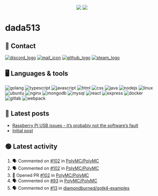 <p align="center">
  <img src="https://github-readme-stats.vercel.app/api?username=dada513&show_icons=true&count_private=true&include_all_commits=true&hide_border=true"/>
  <img src="https://github-readme-stats.vercel.app/api/top-langs/?username=dada513&layout=compact&count_private=true&include_all_commits=true&hide_border=true&langs_count=10"/>
</p>

# dada513

## 📨 Contact

[![discord_logo](https://icongr.am/material/discord.svg)](./discord.md)
[![mail_icon](https://icongr.am/material/email.svg)](mailto:dada513@protonmail.com)
[![github_logo](https://icongr.am/material/github.svg)](https://github.com/dada513)
[![steam_logo](https://icongr.am/material/steam.svg)](http://steamcommunity.com/profiles/76561198966378927)

## 🖥️ Languages & tools

![golang](https://icongr.am/devicon/go-original.svg)
![typescript](https://icongr.am/devicon/typescript-original.svg)
![javascript](https://icongr.am/devicon/javascript-original.svg)
![html](https://icongr.am/devicon/html5-original.svg)
![css](https://icongr.am/devicon/css3-original.svg)
![java](https://icongr.am/devicon/java-original.svg)
![nodejs](https://icongr.am/devicon/nodejs-original.svg)
![linux](https://icongr.am/devicon/linux-original.svg)
![ubuntu](https://icongr.am/devicon/ubuntu-plain.svg)
![nginx](https://icongr.am/devicon/nginx-original.svg)
![mongodb](https://icongr.am/devicon/mongodb-original-wordmark.svg)
![mysql](https://icongr.am/devicon/mysql-original-wordmark.svg)
![react](https://icongr.am/devicon/react-original.svg)
![express](https://icongr.am/devicon/express-original-wordmark.svg)
![docker](https://icongr.am/devicon/docker-original.svg)
![gitlab](https://icongr.am/devicon/gitlab-original.svg)
![webpack](https://icongr.am/devicon/webpack-original.svg)

## 📘 Latest posts

<!-- BLOG-POST-LIST:START -->
- [Raspberry PI USB issues - it’s probably not the software’s fault](https://d513.space/raspberry/2021/12/09/raspberry-pi-power-fix.html)
- [Initial post](https://d513.space/2021/12/08/init.html)
<!-- BLOG-POST-LIST:END -->

## 🟢 Latest activity

<!--START_SECTION:activity-->

1. 🗣 Commented on [#102](https://github.com/PolyMC/PolyMC/issues/102) in [PolyMC/PolyMC](https://github.com/PolyMC/PolyMC)
2. 🗣 Commented on [#102](https://github.com/PolyMC/PolyMC/issues/102) in [PolyMC/PolyMC](https://github.com/PolyMC/PolyMC)
3. 💪 Opened PR [#102](https://github.com/PolyMC/PolyMC/pull/102) in [PolyMC/PolyMC](https://github.com/PolyMC/PolyMC)
4. 🗣 Commented on [#93](https://github.com/PolyMC/PolyMC/issues/93) in [PolyMC/PolyMC](https://github.com/PolyMC/PolyMC)
5. 🗣 Commented on [#13](https://github.com/diamondburned/gotk4-examples/issues/13) in [diamondburned/gotk4-examples](https://github.com/diamondburned/gotk4-examples)
<!--END_SECTION:activity-->
